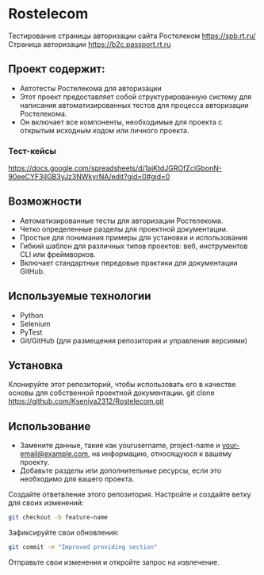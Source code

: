 # Rostelecom

Тестирование страницы авторизации сайта Ростелеком https://spb.rt.ru/ Страница авторизации https://b2c.passport.rt.ru
 ## Проект содержит:
- Автотесты Ростелекома для авторизации
- Этот проект предоставляет собой структурированную систему для написания автоматизированных тестов для процесса авторизации Ростелекома. 
- Он включает все компоненты, необходимые для проекта с открытым исходным кодом или личного проекта.

### Тест-кейсы
https://docs.google.com/spreadsheets/d/1ajKtdJGROfZciGbonN-90eeCYF3jIGB3yJz3NWkyrNA/edit?gid=0#gid=0

## Возможности
- Автоматизированные тесты для авторизации Ростелекома.
- Четко определенные разделы для проектной документации.
- Простые для понимания примеры для установки и использования
- Гибкий шаблон для различных типов проектов: веб, инструментов CLI или фреймворков.
- Включает стандартные передовые практики для документации GitHub.

## Используемые технологии
- Python
- Selenium
- PyTest
- Git/GitHub (для размещения репозитория и управления версиями)

## Установка
Клонируйте этот репозиторий, чтобы использовать его в качестве основы для собственной проектной документации.
git clone https://github.com/Kseniya2312/Rostelecom.git

## Использование
- Замените данные, такие как yourusername, project-name и your-email@example.com, на информацию, относящуюся к вашему проекту.
- Добавьте разделы или дополнительные ресурсы, если это необходимо для вашего проекта.

Создайте ответвление этого репозитория.
Настройте и создайте ветку для своих изменений:
   ```bash
   git checkout -b feature-name
   ```
Зафиксируйте свои обновления:
```bash
git commit -m "Improved providing section"
  ```
Отправьте свои изменения и откройте запрос на извлечение.
